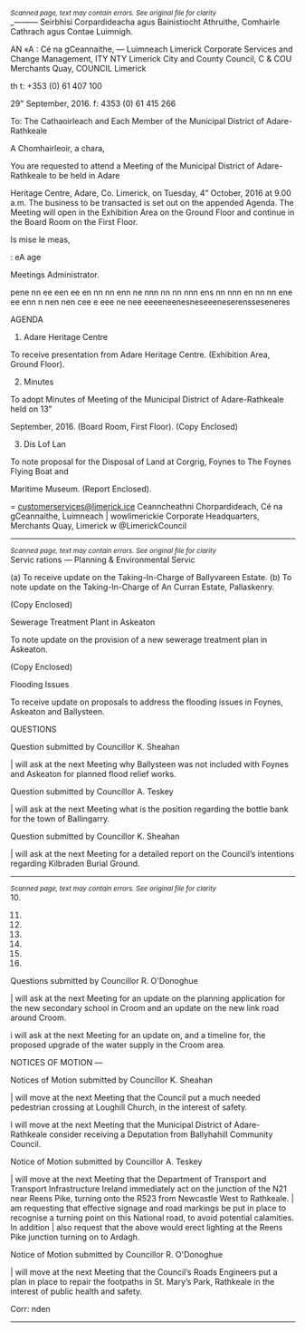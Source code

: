 *<small>Scanned page, text may contain errors. See original file for clarity</small>*  
__—_—_—_ Seirbhisi Corpardideacha agus Bainistiocht Athruithe,
Comhairle Cathrach agus Contae Luimnigh.

AN «A : Cé na gCeannaithe,
— Luimneach
Limerick Corporate Services and Change Management,
ITY NTY Limerick City and County Council,
C & COU Merchants Quay,
COUNCIL Limerick

th t: +353 (0) 61 407 100

29" September, 2016. f: 4353 (0) 61 415 266

To: The Cathaoirleach and Each Member of the Municipal District of Adare-Rathkeale

A Chomhairleoir, a chara,

You are requested to attend a Meeting of the Municipal District of Adare-Rathkeale to be held in Adare

Heritage Centre, Adare, Co. Limerick, on Tuesday, 4” October, 2016 at 9.00 a.m. The business to be
transacted is set out on the appended Agenda. The Meeting will open in the Exhibition Area on the
Ground Floor and continue in the Board Room on the First Floor.

Is mise le meas,

: eA age

Meetings Administrator.

pene nn ee een ee en nn nn enn ne nnn nn nn nnn ens nn nnn en nn nn ene ee enn n nen nen cee e eee ne nee eeeeneenesneseeeneserensseseneres

AGENDA

1. Adare Heritage Centre

To receive presentation from Adare Heritage Centre. (Exhibition Area, Ground Floor).

2. Minutes

To adopt Minutes of Meeting of the Municipal District of Adare-Rathkeale held on 13"

September, 2016. (Board Room, First Floor).
(Copy Enclosed)

3. Dis Lof Lan

To note proposal for the Disposal of Land at Corgrig, Foynes to The Foynes Flying Boat and

Maritime Museum.
(Report Enclosed).

= customerservices@limerick.ice
Ceanncheathni Chorpardideach, Cé na gCeannaithe, Luimneach |  wowlimerickie
Corporate Headquarters, Merchants Quay, Limerick w @LimerickCouncil

---
*<small>Scanned page, text may contain errors. See original file for clarity</small>*  
Servic rations — Planning & Environmental Servic

(a) To receive update on the Taking-In-Charge of Ballyvareen Estate.
(b) To note update on the Taking-In-Charge of An Curran Estate, Pallaskenry.

(Copy Enclosed)

Sewerage Treatment Plant in Askeaton

To note update on the provision of a new sewerage treatment plan in Askeaton.

(Copy Enclosed)

Flooding Issues

To receive update on proposals to address the flooding issues in Foynes, Askeaton and
Ballysteen.

QUESTIONS

Question submitted by Councillor K. Sheahan

| will ask at the next Meeting why Ballysteen was not included with Foynes and Askeaton for
planned flood relief works.

Question submitted by Councillor A. Teskey

| will ask at the next Meeting what is the position regarding the bottle bank for the town of
Ballingarry.

Question submitted by Councillor K. Sheahan

| will ask at the next Meeting for a detailed report on the Council’s intentions regarding Kilbraden
Burial Ground.

---
*<small>Scanned page, text may contain errors. See original file for clarity</small>*  
10.

11.

12.

13.

14.

15.

16.

Questions submitted by Councillor R. O'Donoghue

| will ask at the next Meeting for an update on the planning application for the new secondary
school in Croom and an update on the new link road around Croom.

i will ask at the next Meeting for an update on, and a timeline for, the proposed upgrade of the
water supply in the Croom area.

NOTICES OF MOTION —

Notices of Motion submitted by Councillor K. Sheahan

| will move at the next Meeting that the Council put a much needed pedestrian crossing at
Loughill Church, in the interest of safety.

I will move at the next Meeting that the Municipal District of Adare-Rathkeale consider receiving
a Deputation from Ballyhahill Community Council.

Notice of Motion submitted by Councillor A. Teskey

| will move at the next Meeting that the Department of Transport and Transport Infrastructure
Ireland immediately act on the junction of the N21 near Reens Pike, turning onto the R523 from
Newcastle West to Rathkeale. | am requesting that effective signage and road markings be put
in place to recognise a turning point on this National road, to avoid potential calamities. In
addition | also request that the above would erect lighting at the Reens Pike junction turning on
to Ardagh.

Notice of Motion submitted by Councillor R. O'Donoghue

| will move at the next Meeting that the Council’s Roads Engineers put a plan in place to repair
the footpaths in St. Mary’s Park, Rathkeale in the interest of public health and safety.

Corr: nden

---
